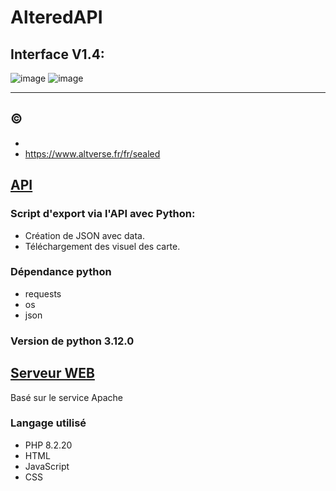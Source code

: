 # AlteredAPI

## Interface V1.4:
![image](https://github.com/user-attachments/assets/5837785d-ade8-4d15-92b9-d4cebc4dc2fd)
![image](https://github.com/user-attachments/assets/40b69d81-c5d5-4e3d-ab50-ff09bc0e0d6f)



---
## ©

  - 
  - https://www.altverse.fr/fr/sealed

## [API](https://github.com/tomlave/AlteredAPI/blob/main/AlteredAPI.py)
### Script d'export via l'API avec Python:

  - Création de JSON avec data.
  - Téléchargement des visuel des carte.

### Dépendance python

  - requests
  - os
  - json

### Version de python 3.12.0

## [Serveur WEB](https://github.com/tomlave/AlteredAPI/tree/main/AlteredSealed)

Basé sur le service Apache

### Langage utilisé

- PHP 8.2.20
- HTML
- JavaScript
- CSS

